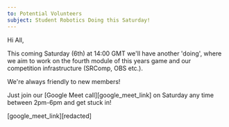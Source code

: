 ```yaml
---
to: Potential Volunteers
subject: Student Robotics Doing this Saturday!
---
```


Hi All,

This coming Saturday (6th) at 14:00 GMT we'll have another 'doing', where we aim to work on the fourth module of this years game and our competition infrastructure (SRComp, OBS etc.).

We're always friendly to new members!

Just join our [Google Meet call][google_meet_link] on Saturday any time between 2pm-6pm and get stuck in!

[google_meet_link][redacted]

